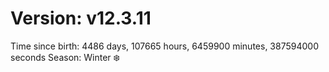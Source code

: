 # Version: v12.3.11
Time since birth: 4486 days, 107665 hours, 6459900 minutes, 387594000 seconds
Season: Winter ❄️
